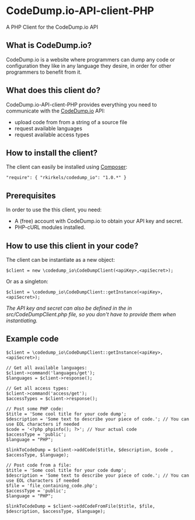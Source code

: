 # CodeDump.io-API-client-PHP
A PHP Client for the CodeDump.io API

## What is CodeDump.io?
CodeDump.io is a website where programmers can dump any code or configuration they like in
any language they desire, in order for other programmers to benefit from it.

## What does this client do?
CodeDump.io-API-client-PHP provides everything you need to communicate with the
[CodeDump.io](http://codecump.io) API:

* upload code from from a string of a source file
* request available languages
* request available access types

## How to install the client?
The client can easily be installed using [Composer](http://getcomposer.org):

    "require": { "rkirkels/codedump_io": "1.0.*" }
    
## Prerequisites
In order to use the this client, you need:

* A (free) account with CodeDump.io to obtain your API key and secret.
* PHP-cURL modules installed.

## How to use this client in your code?
The client can be instantiate as a new object:

    $client = new \codedump_io\CodeDumpClient(<apiKey>,<apiSecret>);

Or as a singleton:

    $client = \codedump_io\CodeDumpClient::getInstance(<apiKey>,<apiSecret>);
    
*The API key and secret can also be defined in the in src/CodeDumpClient.php file, so you 
don't have to provide them when instantiating.*

## Example code

    $client = \codedump_io\CodeDumpClient::getInstance(<apiKey>,<apiSecret>);
    
    // Get all available languages:
    $client->command('languages/get');
    $languages = $client->response();
    
    // Get all access types:
    $client->command('access/get');
    $accessTypes = $client->response();
    
    // Post some PHP code:
    $title = 'Some cool title for your code dump';
    $description = 'Some text to describe your piece of code.'; // You can use EOL characters if needed
    $code = '<?php phpinfo(); ?>'; // Your actual code
    $accessType = 'public';
    $language = "PHP";
    
    $linkToCodeDump = $client->addCode($title, $description, $code , $accessType, $language);
    
    // Post code from a file:
    $title = 'Some cool title for your code dump';
    $description = 'Some text to describe your piece of code.'; // You can use EOL characters if needed
    $file = 'file_containing_code.php';
    $accessType = 'public';
    $language = "PHP";
    
    $linkToCodeDump = $client->addCodeFromFile($title, $file, $description, $accessType, $language);